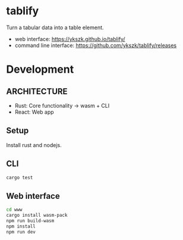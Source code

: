 # tablify
Turn a tabular data into a table element.

- web interface: https://ykszk.github.io/tablify/
- command line interface: https://github.com/ykszk/tablify/releases

# Development

## ARCHITECTURE
- Rust: Core functionality -> wasm + CLI
- React: Web app


## Setup
Install rust and nodejs.

## CLI
```sh
cargo test
```

## Web interface
```sh
cd www
cargo install wasm-pack
npm run build-wasm
npm install
npm run dev
```
